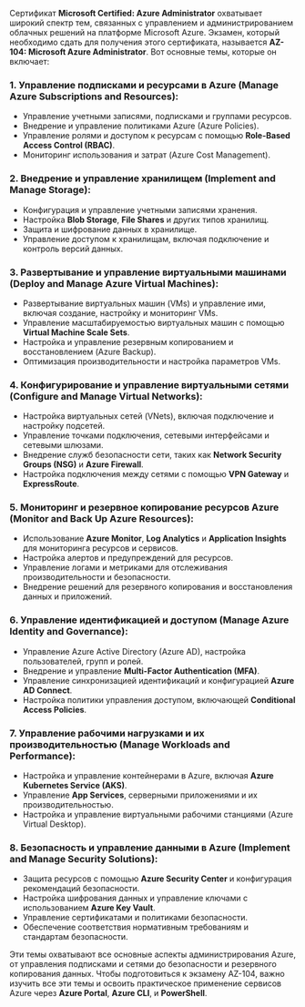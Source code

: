 Сертификат **Microsoft Certified: Azure Administrator** охватывает широкий спектр тем, связанных с управлением и администрированием облачных решений на платформе Microsoft Azure. Экзамен, который необходимо сдать для получения этого сертификата, называется **AZ-104: Microsoft Azure Administrator**. Вот основные темы, которые он включает:

### 1. **Управление подписками и ресурсами в Azure (Manage Azure Subscriptions and Resources)**:
   - Управление учетными записями, подписками и группами ресурсов.
   - Внедрение и управление политиками Azure (Azure Policies).
   - Управление ролями и доступом к ресурсам с помощью **Role-Based Access Control (RBAC)**.
   - Мониторинг использования и затрат (Azure Cost Management).

### 2. **Внедрение и управление хранилищем (Implement and Manage Storage)**:
   - Конфигурация и управление учетными записями хранения.
   - Настройка **Blob Storage**, **File Shares** и других типов хранилищ.
   - Защита и шифрование данных в хранилище.
   - Управление доступом к хранилищам, включая подключение и контроль версий данных.

### 3. **Развертывание и управление виртуальными машинами (Deploy and Manage Azure Virtual Machines)**:
   - Развертывание виртуальных машин (VMs) и управление ими, включая создание, настройку и мониторинг VMs.
   - Управление масштабируемостью виртуальных машин с помощью **Virtual Machine Scale Sets**.
   - Настройка и управление резервным копированием и восстановлением (Azure Backup).
   - Оптимизация производительности и настройка параметров VMs.

### 4. **Конфигурирование и управление виртуальными сетями (Configure and Manage Virtual Networks)**:
   - Настройка виртуальных сетей (VNets), включая подключение и настройку подсетей.
   - Управление точками подключения, сетевыми интерфейсами и сетевыми шлюзами.
   - Внедрение служб безопасности сети, таких как **Network Security Groups (NSG)** и **Azure Firewall**.
   - Настройка подключения между сетями с помощью **VPN Gateway** и **ExpressRoute**.

### 5. **Мониторинг и резервное копирование ресурсов Azure (Monitor and Back Up Azure Resources)**:
   - Использование **Azure Monitor**, **Log Analytics** и **Application Insights** для мониторинга ресурсов и сервисов.
   - Настройка алертов и предупреждений для ресурсов.
   - Управление логами и метриками для отслеживания производительности и безопасности.
   - Внедрение решений для резервного копирования и восстановления данных и приложений.

### 6. **Управление идентификацией и доступом (Manage Azure Identity and Governance)**:
   - Управление Azure Active Directory (Azure AD), настройка пользователей, групп и ролей.
   - Внедрение и управление **Multi-Factor Authentication (MFA)**.
   - Управление синхронизацией идентификаций и конфигурацией **Azure AD Connect**.
   - Настройка политики управления доступом, включающей **Conditional Access Policies**.

### 7. **Управление рабочими нагрузками и их производительностью (Manage Workloads and Performance)**:
   - Настройка и управление контейнерами в Azure, включая **Azure Kubernetes Service (AKS)**.
   - Управление **App Services**, серверными приложениями и их производительностью.
   - Настройка и управление виртуальными рабочими станциями (Azure Virtual Desktop).

### 8. **Безопасность и управление данными в Azure (Implement and Manage Security Solutions)**:
   - Защита ресурсов с помощью **Azure Security Center** и конфигурация рекомендаций безопасности.
   - Настройка шифрования данных и управление ключами с использованием **Azure Key Vault**.
   - Управление сертификатами и политиками безопасности.
   - Обеспечение соответствия нормативным требованиям и стандартам безопасности.

Эти темы охватывают все основные аспекты администрирования Azure, от управления подписками и сетями до безопасности и резервного копирования данных. Чтобы подготовиться к экзамену AZ-104, важно изучить все эти темы и освоить практическое применение сервисов Azure через **Azure Portal**, **Azure CLI**, и **PowerShell**.